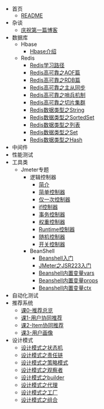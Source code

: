 * 首页
  * [README](README.md)
* 杂谈
  * [庆祝第一篇博客](杂谈/庆祝第一篇博客.md)
* 数据库
  * Hbase
    * [Hbase介绍](数据库/Hbase/Hbase介绍.md)
  * Redis
    * [Redis学习路径](数据库/Redis/Redis学习路径.md)
    * [Redis高可靠之AOF篇](数据库/Redis/Redis高可靠之AOF篇.md)
    * [Redis高可靠之RDB篇](数据库/Redis/Redis高可靠之RDB篇.md)
    * [Redis高可靠之主从同步](数据库/Redis/Redis高可靠之主从同步.md)
    * [Redis高可靠之哨兵机制](数据库/Redis/Redis高可靠之哨兵机制.md)
    * [Redis高可靠之切片集群](数据库/Redis/Redis高可靠之切片集群.md)
    * [Redis数据类型之String](数据库/Redis/Redis数据类型之String.md)
    * [Redis数据类型之SortedSet](数据库/Redis/Redis数据类型之SortedSet.md)
    * [Redis数据类型之列表](数据库/Redis/Redis数据类型之列表.md)
    * [Redis数据类型之Set](数据库/Redis/Redis数据类型之Set.md)
    * [Redis数据类型之Hash](数据库/Redis/Redis数据类型之Hash.md)
* 中间件
* 性能测试
* 工具类
  * Jmeter专题
    * 逻辑控制器 
      * [简介](工具类/Jmeter专题/逻辑控制器/简介.md)
      * [简单控制器](工具类/Jmeter专题/逻辑控制器/简单控制器.md)
      * [仅一次控制器](工具类/Jmeter专题/逻辑控制器/仅一次控制器.md)
      * [if控制器](工具类/Jmeter专题/逻辑控制器/if控制器.md)
      * [事务控制器](工具类/Jmeter专题/逻辑控制器/事务控制器.md)
      * [权重控制器](工具类/Jmeter专题/逻辑控制器/权重控制器.md)
      * [Runtime控制器](工具类/Jmeter专题/逻辑控制器/Runtime控制器.md)
      * [随机控制器](工具类/Jmeter专题/逻辑控制器/随机控制器.md)
      * [开关控制器](工具类/Jmeter专题/逻辑控制器/开关控制器.md)
    * BeanShell
      * [Beanshell入门](工具类/Jmeter专题/Beanshell专题/Beanshell入门.md)
      * [JMeter之JSR223入门](工具类/Jmeter专题/Beanshell专题/JMeter之JSR223入门.md)
      * [Beanshell内置变量vars](工具类/Jmeter专题/Beanshell专题/Beanshell内置变量vars.md)
      * [Beanshell内置变量props](工具类/Jmeter专题/Beanshell专题/Beanshell内置变量props.md)
      * [Beanshell内置变量ctx](工具类/Jmeter专题/Beanshell专题/Beanshell内置变量ctx.md)
* 自动化测试
* 推荐系统
  * [课0-推荐总览](推荐系统/0推荐总览.md)
  * [课1-用户协同推荐](推荐系统/1用户协同推荐.md)
  * [课2-Item协同推荐](推荐系统/2Item协同推荐.md)
  * [课3-用户画像](推荐系统/3用户画像.md)
* 设计模式
  * [设计模式之状态机](设计模式/设计模式之状态机.md)
  * [设计模式之责任链](设计模式/设计模式之责任链.md)
  * [设计模式之策略模式](设计模式/设计模式之策略模式.md)
  * [设计模式之观察者](设计模式/设计模式之观察者.md)
  * [设计模式之builder](设计模式/设计模式之builder.md)
  * [设计模式之代理](设计模式/设计模式之代理.md)
  * [设计模式之工厂](设计模式/设计模式之工厂.md)
  * [设计模式之组合](设计模式/设计模式之组合模式.md)
